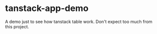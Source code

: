 # tanstack-app-demo
A demo just to see how tanstack table work. Don't expect too much from this project.
